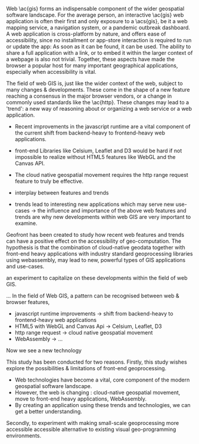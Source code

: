 Web \ac{gis} forms an indispensable component of the wider geospatial software landscape. 
For the average person, an interactive \ac{gis} web application is often their first and only exposure to a \acs{gis}, be it a web mapping service, a navigation system, or a pandemic outbreak dashboard. 
A web application is cross-platform by nature, and offers ease of accessibility, since no installment or app-store interaction is required to run or update the app: 
As soon as it can be found, it can be used.
The ability to share a full application with a link, or to embed it within the larger context of a webpage is also not trivial. 
Together, these aspects have made the browser a popular host for many important geographical applications, especially when accessibility is vital.

The field of web GIS is, just like the wider context of the web, subject to many changes \& developments. 
These come in the shape of a new feature reaching a consensus in the major browser vendors, or a change in commonly used standards like the \ac{http}.
These changes may lead to a 'trend': a new way of reasoning about or organizing a web service or a web application.

- Recent improvements in the javascript runtime are a vital component of the current shift from backend-heavy to frontend-heavy web applications. 
- front-end Libraries like Celsium, Leaflet and D3 would be hard if not impossible to realize without HTML5 features like WebGL and the Canvas API.
- The cloud native geospatial movement requires the http range request feature to truly be effective.

- interplay between features and trends 
- trends lead to interesting new applications which may serve new use-cases
-> the influence and importance of the above web features and trends are why new developments within web GIS are very important to examine. 



Geofront has been created to study how recent web features and trends can have a positive effect on the accessibility of geo-computation. 
The hypothesis is that the combination of cloud-native geodata together with front-end heavy applications with industry standard geoprocessing libraries using webassembly, may lead to new, powerful types of GIS applications and use-cases. 

an experiment to capitalize on these developments within the field of web GIS. 


...
In the field of Web GIS, a pattern can be recognised between web \& browser features,  
- javascript runtime improvements -> shift from backend-heavy to frontend-heavy web applications
- HTML5 with WebGL and Canvas Api -> Celsium, Leaflet, D3
- http range request -> cloud native geospatial movement 
- WebAssembly -> ...

Now we see a new technology 

This study has been conducted for two reasons.
Firstly, this study wishes explore the possibilities \& limitations of front-end geoprocessing.
  - Web technologies have become a vital, core component of the modern geospatial software landscape.
  - However, the web is changing : cloud-native geospatial movement, move to front-end heavy applications, WebAssembly. 
  - By creating an application using these trends and technologies, we can get a better understanding.

Secondly, to experiment with making small-scale geoprocessing more accessible
accessible alternative to existing visual geo-programming environments.
